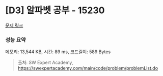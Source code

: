 # [D3] 알파벳 공부 - 15230 

[문제 링크](https://swexpertacademy.com/main/code/problem/problemDetail.do?contestProbId=AYLnMQT6vPADFATf) 

### 성능 요약

메모리: 13,544 KB, 시간: 89 ms, 코드길이: 589 Bytes



> 출처: SW Expert Academy, https://swexpertacademy.com/main/code/problem/problemList.do